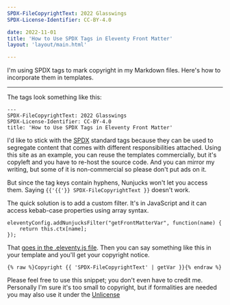 ```yaml
---
SPDX-FileCopyrightText: 2022 Glasswings
SPDX-License-Identifier: CC-BY-4.0

date: 2022-11-01
title: 'How to Use SPDX Tags in Eleventy Front Matter'
layout: 'layout/main.html'

---
```

I'm using SPDX tags to mark copyright in my Markdown files.
Here's how to incorporate them in templates.

---
The tags look something like this:

    ---
    SPDX-FileCopyrightText: 2022 Glasswings
    SPDX-License-Identifier: CC-BY-4.0
    title: 'How to Use SPDX Tags in Eleventy Front Matter'

I'd like to stick with the [SPDX][spdx] standard tags because
they can be used to segregate content that comes with different
responsibilities attached.  Using this site as an example, you
can reuse the templates commercially, but it's copyleft and you
have to re-host the source code.  And you can mirror my writing,
but some of it is non-commercial so please don't put ads on it.

[spdx]: https://spdx.dev

But since the tag keys contain hyphens, Nunjucks won't let you
access them.  Saying `{{'{{'}} SPDX-FileCopyrightText }}` doesn't
work.

The quick solution is to add a custom filter.  It's in JavaScript
and it can access kebab-case properties using array syntax.

    eleventyConfig.addNunjucksFilter("getFrontMatterVar", function(name) {
        return this.ctx[name];
    });

That [goes in the .eleventy.js file][11ty-filter].  Then you can say
something like this in your template and you'll get your copyright
notice.

    {% raw %}Copyright {{ 'SPDX-FileCopyrightText' | getVar }}{% endraw %}

[11ty-filter]: https://www.11ty.dev/docs/filters/

Please feel free to use this snippet; you don't even have to
credit me.  Personally I'm sure it's too small to copyright, but
if formalities are needed you may also use it under the
[Unlicense][c0]

[c0]: https://unlicense.org
